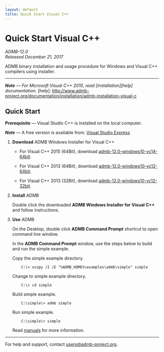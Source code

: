 ```yaml
---
layout: default
title: Quick Start Visual C++
---
```


Quick Start Visual C++
======================

*ADMB-12.0*  
*Released December 21, 2017*  

ADMB binary installation and usage procedure for Windows and Visual C++ compilers using installer.

---
_**Note** &mdash; For Microsoft Visual C++ 2010, read [installation][help] documentation._
[help]: http://www.admb-project.org/documentation/installation/admb-installation-visual-c


Quick Start
-----------

**Prerequisite** &mdash; Visual Studio C++ is installed on the local computer.

_**Note**_ &mdash; A free version is available from: [Visual Studio Express](http://www.visualstudio.com/downloads/download-visual-studio-vs#d-express-windows-desktop)

1. **Download** ADMB Windows Installer for Visual C++

   * For Visual C++ 2015 (64Bit), download [admb-12.0-windows10-vc14-64bit](https://github.com/admb-project/admb/releases/download/admb-12.0/admb-12.0-windows10-vc14-64bit.exe).

   * For Visual C++ 2013 (64Bit), download [admb-12.0-windows10-vc12-64bit](https://github.com/admb-project/admb/releases/download/admb-12.0/admb-12.0-windows10-vc12-64bit.exe).

   * For Visual C++ 2013 (32Bit), download [admb-12.0-windows10-vc12-32bit](https://github.com/admb-project/admb/releases/download/admb-12.0/admb-12.0-windows10-vc12-32bit.exe).

2. **Install** ADMB

   Double click the downloaded **ADMB Windows Installer for Visual C++** and follow instructions.

3. **Use** ADMB
       
   On the Desktop, double click **ADMB Command Prompt** shortcut to open command line window.

   In the **ADMB Command Prompt** window, use the steps below to build and run the simple example.
 
   Copy the simple example directory.

           C:\> xcopy /I /E "%ADMB_HOME%\examples\admb\simple" simple

   Change to simple example directory.       

           C:\> cd simple

   Build simple example.

           C:\simple\> admb simple

   Run simple example.

           C:\simple\> simple

   Read [manuals](https://github.com/admb-project/admb/releases/tag/admb-12.0/) for more information.
       
---
For help and support, contact <users@admb-project.org>.
